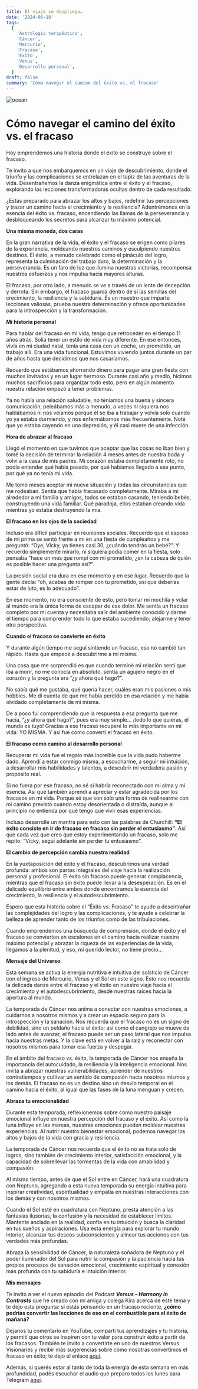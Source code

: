 ```yaml
---
title: El viaje se despliega…
date: '2024-06-18'
tags:
  [
    'Astrología terapéutica',
    'Cáncer',
    'Mercurio',
    'Fracaso',
    'Éxito',
    'Venus',
    'Desarrollo personal',
  ]
draft: false
summary: 'Cómo navegar el camino del éxito vs. el fracaso'
---
```


<Image alt="ocean" src="/static/images/Blog/Tiempo-consciente/borgo.jpg" width={600} height={600} />

# Cómo navegar el camino del éxito vs. el fracaso

Hoy emprendemos una historia donde el éxito se construye sobre el fracaso.

Te invito a que nos embarquemos en un viaje de descubrimiento, donde el triunfo y las complicaciones se entrelazan en el tapiz de las aventuras de la vida. Desentrañemos la danza enigmática entre el éxito y el fracaso, explorando las lecciones transformadoras ocultas dentro de cada resultado.

¿Estás preparado para abrazar los altos y bajos, redefinir tus percepciones y trazar un camino hacia el crecimiento y la resiliencia? Adentrémonos en la esencia del éxito vs. fracaso, encendiendo las llamas de la perseverancia y desbloqueando los secretos para alcanzar tu máximo potencial.

**Una misma moneda, dos caras**

En la gran narrativa de la vida, el éxito y el fracaso se erigen como pilares de la experiencia, moldeando nuestros caminos y esculpiendo nuestros destinos. El éxito, a menudo celebrado como el pináculo del logro, representa la culminación del trabajo duro, la determinación y la perseverancia. Es un faro de luz que ilumina nuestras victorias, recompensa nuestros esfuerzos y nos impulsa hacia mayores alturas.

El fracaso, por otro lado, a menudo se ve a través de un lente de decepción y derrota. Sin embargo, el fracaso guarda dentro de sí las semillas del crecimiento, la resiliencia y la sabiduría. Es un maestro que imparte lecciones valiosas, prueba nuestra determinación y ofrece oportunidades para la introspección y la transformación.

**Mi historia personal**

Para hablar del fracaso en mi vida, tengo que retroceder en el tiempo 11 años atrás. Solía tener un estilo de vida muy diferente. En ese entonces, vivía en mi ciudad natal, tenía una casa con un coche, un prometido, un trabajo allí. Era una vida funcional. Estuvimos viviendo juntos durante un par de años hasta que decidimos que nos casaríamos.

Recuerdo que estábamos ahorrando dinero para pagar una gran fiesta con muchos invitados y en un lugar hermoso. Durante casi año y medio, hicimos muchos sacrificios para organizar todo esto, pero en algún momento nuestra relación empezó a tener problemas.

Ya no había una relación saludable, no teníamos una buena y sincera comunicación, peleábamos más a menudo, a veces ni siquiera nos hablábamos ni nos veíamos porque él se iba a trabajar y volvía solo cuando yo ya estaba durmiendo, y nos enfermábamos más frecuentemente. Noté que yo estaba cayendo en una depresión, y él casi muere de una infección.

**Hora de abrazar al fracaso**

Llegó el momento en que tuvimos que aceptar que las cosas no iban bien y tomé la decisión de terminar la relación 4 meses antes de nuestra boda y volví a la casa de mis padres. Mi corazón estaba completamente roto, no podía entender qué había pasado, por qué habíamos llegado a ese punto, por qué ya no tenía mi vida.

Me tomó meses aceptar mi nueva situación y todas las circunstancias que me rodeaban. Sentía que había fracasado completamente. Miraba a mi alrededor a mi familia y amigos, todos se estaban casando, teniendo bebés, construyendo una vida familiar. Qué paradoja, ellos estaban creando vida mientras yo estaba destruyendo la mía.

**El fracaso en los ojos de la sociedad**

Incluso era difícil participar en reuniones sociales. Recuerdo que el esposo de mi prima se sentó frente a mí en una fiesta de cumpleaños y me preguntó: “Oye, Vicky, ya tienes casi 30, ¿cuándo tendrás un bebé?”. Y recuerdo simplemente mirarlo, ni siquiera podía comer en la fiesta, solo pensaba “hace un mes que rompí con mi prometido, ¿en la cabeza de quién es posible hacer una pregunta así?”.

La presión social era dura en ese momento y en ese lugar. Recuerdo que la gente decía: “oh, acabas de romper con tu prometido, así que deberías estar de luto, es lo adecuado”.

En ese momento, no era consciente de esto, pero tomar mi mochila y volar al mundo era la única forma de escapar de ese dolor. Me sentía un fracaso completo por mi cuenta y necesitaba salir del ambiente conocido y darme el tiempo para comprender todo lo que estaba sucediendo; alejarme y tener otra perspectiva.

**Cuando el fracaso se convierte en éxito**

Y durante algún tiempo me seguí sintiendo un fracaso, eso no cambió tan rápido. Hasta que empecé a descubrirme a mí misma.

Una cosa que me sorprendió es que cuando terminé mi relación sentí que iba a morir, no me conocía en absoluto, sentía un agujero negro en el corazón y la pregunta era “¿y ahora qué hago?”.

No sabía qué me gustaba, qué quería hacer, cuáles eran mis pasiones o mis hobbies. Me di cuenta de que me había perdido en esa relación y me había olvidado completamente de mí misma.

De a poco fui comprendiendo que la respuesta a esa pregunta que me hacía, “¿y ahora qué hago?”, pues era muy simple… ¡todo lo que quieras, el mundo es tuyo!
Gracias a ese fracaso recuperé lo más importante en mi vida: YO MISMA. Y así fue como convertí el fracaso en éxito.

**El fracaso como camino al desarrollo personal**

Recuperar mi vida fue el regalo más increíble que la vida pudo haberme dado. Aprendí a estar conmigo misma, a escucharme, a seguir mi intuición, a desarrollar mis habilidades y talentos, a descubrir mi verdadera pasión y propósito real.

Si no fuera por ese fracaso, no sé si habría reconectado con mi alma y mi esencia. Así que también aprendí a apreciar y estar agradecida por los fracasos en mi vida. Porque sé que son solo una forma de realinearme con mi camino previsto cuando estoy desorientada o distraída, aunque al principio no entienda por qué tengo que vivir esas experiencias.

Incluso desarrollé un mantra para esto con las palabras de Churchill: **“El éxito consiste en ir de fracaso en fracaso sin perder el entusiasmo”**. Así que cada vez que creo que estoy experimentando un fracaso, solo me repito: “Vicky, seguí adelante sin perder tu entusiasmo”.

**El cambio de percepción cambia nuestra realidad**

En la yuxtaposición del éxito y el fracaso, descubrimos una verdad profunda: ambos son partes integrales del viaje hacia la realización personal y profesional. El éxito sin fracaso puede generar complacencia, mientras que el fracaso sin éxito puede llevar a la desesperación. Es en el delicado equilibrio entre ambos donde encontramos la esencia del crecimiento, la resiliencia y el autodescubrimiento.

Espero que esta historia sobre el “Éxito vs. Fracaso” te ayude a desentrañar las complejidades del logro y las complicaciones, y te ayude a celebrar la belleza de aprender tanto de los triunfos como de las tribulaciones.

Cuando emprendemos una búsqueda de comprensión, donde el éxito y el fracaso se convierten en escalones en el camino hacia realizar nuestro máximo potencial y abrazar la riqueza de las experiencias de la vida, llegamos a la plenitud, y eso, mi querido lector, no tiene precio...

**Mensaje del Universo**

Esta semana se activa la energía nutritiva e intuitiva del solsticio de Cáncer con el ingreso de Mercurio, Venus y el Sol en este signo. Esto nos recuerda la delicada danza entre el fracaso y el éxito en nuestro viaje hacia el crecimiento y el autodescubrimiento, desde nuestras raíces hacia la apertura al mundo.

La temporada de Cáncer nos anima a conectar con nuestras emociones, a cuidarnos a nosotros mismos y a crear un espacio seguro para la introspección y la sanación. Nos recuerda que el fracaso no es un signo de debilidad, sino un peldaño hacia el éxito; así como el cangrejo se mueve de lado antes de avanzar, el fracaso puede ser un paso lateral que nos impulsa hacia nuestras metas. Y la clave está en volver a la raíz y reconectar con nosotros mismos para tomar esa fuerza y despegar.

En el ámbito del fracaso vs. éxito, la temporada de Cáncer nos enseña la importancia del autocuidado, la resiliencia y la inteligencia emocional. Nos invita a abrazar nuestras vulnerabilidades, aprender de nuestros contratiempos y cultivar un sentido de compasión hacia nosotros mismos y los demás. El fracaso no es un destino sino un desvío temporal en el camino hacia el éxito, al igual que las fases de la luna menguan y crecen.

**Abraza tu emocionalidad**

Durante esta temporada, reflexionemos sobre cómo nuestro paisaje emocional influye en nuestra percepción del fracaso y el éxito. Así como la luna influye en las mareas, nuestras emociones pueden moldear nuestras experiencias. Al nutrir nuestro bienestar emocional, podemos navegar los altos y bajos de la vida con gracia y resiliencia.

La temporada de Cáncer nos recuerda que el éxito no se trata solo de logros, sino también de crecimiento interior, satisfacción emocional, y la capacidad de sobrellevar las tormentas de la vida con amabilidad y compasión.

Al mismo tiempo, antes de que el Sol entre en Cáncer, hará una cuadratura con Neptuno, agregando a esta nueva temporada su energía intuitiva para inspirar creatividad, espiritualidad y empatía en nuestras interacciones con los demás y con nosotros mismos.

Cuando el Sol esté en cuadratura con Neptuno, presta atención a las fantasías ilusorias, la confusión y la necesidad de establecer límites. Mantente anclado en la realidad, confía en tu intuición y busca la claridad en tus sueños y aspiraciones. Usa esta energía para explorar tu mundo interior, alcanzar tus deseos subconscientes y alinear tus acciones con tus verdades más profundas.

Abraza la sensibilidad de Cáncer, la naturaleza soñadora de Neptuno y el poder iluminador del Sol para nutrir la compasión y la paciencia hacia tus propios procesos de sanación emocional, crecimiento espiritual y conexión más profunda con tu sabiduría e intuición interior.

**Mis mensajes**

Te invito a ver el nuevo episodio del Podcast **_Versus – Harmony In Contrasts_** que he creado con mi amiga y colega Kira acerca de este tema y te dejo esta pregunta: si estás pensando en un fracaso reciente, **¿cómo podrías convertir las lecciones de eso en el combustible para el éxito de mañana?**

Dejanos tu comentario en YouTube, compartí tus aprendizajes y tu historia, y permití que otros se inspiren con tu valor para construir éxito a partir de los fracasos. También te invito a convertirte en uno de nuestros Versus Visionaries y recibir más sugerencias sobre cómo nosotras convertimos el fracaso en éxito; te dejo el enlace [aquí](https://youtu.be/UpkDQ36qXOQ).

Además, si querés estar al tanto de toda la energía de esta semana en más profundidad, podés escuchar el audio que preparo todos los lunes para Telegram [aquí](https://t.me/+FAsF6NBDMnU5NDQ8).
